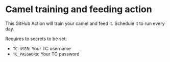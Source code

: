 # Camel training and feeding action

This GitHub Action will train your camel and feed it. Schedule it to run every day.

Requires to secrets to be set:

- `TC_USER`: Your TC username
- `TC_PASSWORD`: Your TC password
